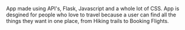 App made using API's, Flask, Javascript and a whole lot of CSS. App is desgined for people who love to travel because a user can find all the things they want in one place, from Hiking trails to Booking Flights.
